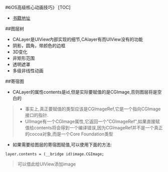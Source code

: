 #《iOS高级核心动画技巧》
[TOC]

- [书籍地址](https://www.gitbook.com/book/zsisme/ios-/details)

##图层树

- CALayer是UIView内部实现的细节,CAlayer有而UIView没有的功能
 - 阴影，圆角，带颜色的边框
 - 3D变化
 - 非矩形范围
 - 透明遮罩
 - 多级非线性动画

##寄宿图

- CALayer的属性contents是id,但是实际要赋值的是CGImage,否则图层将是空白的
> - 事实上,真正要赋值的类型应该是CGImageRef,它是一个指向CGImage接口的指针.
> - UIImage有一个CGImage属性,它返回一个"CGImageRef",如果直接赋值给contents将会得到一个编译错误,因为CGImageRef并不是一个真正的cocoa对象,而是一个Core Foundation类型
- 如果需要给图层的寄宿图赋值,可以使用下面的方法:
```OC
layer.contents = (__bridge id)image.CGImage;
```
>可以借此给UIView添加image